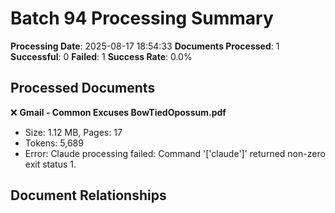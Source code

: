 # Batch 94 Processing Summary

**Processing Date**: 2025-08-17 18:54:33
**Documents Processed**: 1
**Successful**: 0
**Failed**: 1
**Success Rate**: 0.0%

## Processed Documents

❌ **Gmail - Common Excuses BowTiedOpossum.pdf**
   - Size: 1.12 MB, Pages: 17
   - Tokens: 5,689
   - Error: Claude processing failed: Command '['claude']' returned non-zero exit status 1.

## Document Relationships
